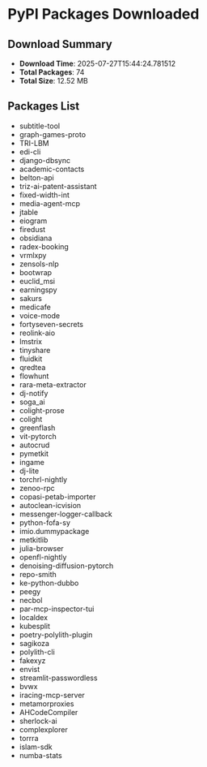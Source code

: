 # PyPI Packages Downloaded

## Download Summary
- **Download Time**: 2025-07-27T15:44:24.781512
- **Total Packages**: 74
- **Total Size**: 12.52 MB

## Packages List
- subtitle-tool
- graph-games-proto
- TRI-LBM
- edi-cli
- django-dbsync
- academic-contacts
- belton-api
- triz-ai-patent-assistant
- fixed-width-int
- media-agent-mcp
- jtable
- eiogram
- firedust
- obsidiana
- radex-booking
- vrmlxpy
- zensols-nlp
- bootwrap
- euclid_msi
- earningspy
- sakurs
- medicafe
- voice-mode
- fortyseven-secrets
- reolink-aio
- lmstrix
- tinyshare
- fluidkit
- qredtea
- flowhunt
- rara-meta-extractor
- dj-notify
- soga_ai
- colight-prose
- colight
- greenflash
- vit-pytorch
- autocrud
- pymetkit
- ingame
- dj-lite
- torchrl-nightly
- zenoo-rpc
- copasi-petab-importer
- autoclean-icvision
- messenger-logger-callback
- python-fofa-sy
- imio.dummypackage
- metkitlib
- julia-browser
- openfl-nightly
- denoising-diffusion-pytorch
- repo-smith
- ke-python-dubbo
- peegy
- necbol
- par-mcp-inspector-tui
- localdex
- kubesplit
- poetry-polylith-plugin
- sagikoza
- polylith-cli
- fakexyz
- envist
- streamlit-passwordless
- bvwx
- iracing-mcp-server
- metamorproxies
- AHCodeCompiler
- sherlock-ai
- complexplorer
- torrra
- islam-sdk
- numba-stats
